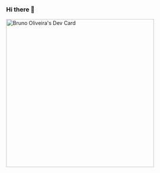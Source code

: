 ### Hi there 👋

<a href="https://app.daily.dev/bruno_oliveira"><img src="https://api.daily.dev/devcards/dc78e5a9b89e41e6b6485e1bb63b257f.png?r=0gc" width="400" alt="Bruno Oliveira's Dev Card"/></a>

